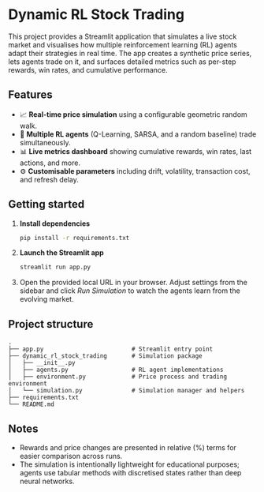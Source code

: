 # Dynamic RL Stock Trading

This project provides a Streamlit application that simulates a live stock market and visualises how
multiple reinforcement learning (RL) agents adapt their strategies in real time. The app creates a
synthetic price series, lets agents trade on it, and surfaces detailed metrics such as per-step
rewards, win rates, and cumulative performance.

## Features

- 📈 **Real-time price simulation** using a configurable geometric random walk.
- 🤖 **Multiple RL agents** (Q-Learning, SARSA, and a random baseline) trade simultaneously.
- 📊 **Live metrics dashboard** showing cumulative rewards, win rates, last actions, and more.
- ⚙️ **Customisable parameters** including drift, volatility, transaction cost, and refresh delay.

## Getting started

1. **Install dependencies**

   ```bash
   pip install -r requirements.txt
   ```

2. **Launch the Streamlit app**

   ```bash
   streamlit run app.py
   ```

3. Open the provided local URL in your browser. Adjust settings from the sidebar and click *Run
   Simulation* to watch the agents learn from the evolving market.

## Project structure

```
.
├── app.py                         # Streamlit entry point
├── dynamic_rl_stock_trading       # Simulation package
│   ├── __init__.py
│   ├── agents.py                  # RL agent implementations
│   ├── environment.py             # Price process and trading environment
│   └── simulation.py              # Simulation manager and helpers
├── requirements.txt
└── README.md
```

## Notes

- Rewards and price changes are presented in relative (%) terms for easier comparison across runs.
- The simulation is intentionally lightweight for educational purposes; agents use tabular methods
  with discretised states rather than deep neural networks.
